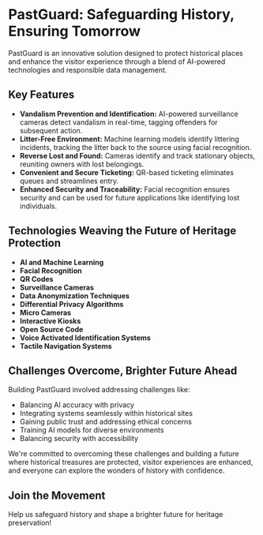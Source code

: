 # PastGuard: Safeguarding History, Ensuring Tomorrow ️ 


PastGuard is an innovative solution designed to protect historical places and enhance the visitor experience through a blend of AI-powered technologies and responsible data management.

## Key Features

* **Vandalism Prevention and Identification:** AI-powered surveillance cameras detect vandalism in real-time, tagging offenders for subsequent action.
* **Litter-Free Environment:** Machine learning models identify littering incidents, tracking the litter back to the source using facial recognition.
* **Reverse Lost and Found:** Cameras identify and track stationary objects, reuniting owners with lost belongings.
* **Convenient and Secure Ticketing:** QR-based ticketing eliminates queues and streamlines entry.
* **Enhanced Security and Traceability:** Facial recognition ensures security and can be used for future applications like identifying lost individuals.

## Technologies Weaving the Future of Heritage Protection

* **AI and Machine Learning**
* **Facial Recognition**
* **QR Codes**
* **Surveillance Cameras**
* **Data Anonymization Techniques**
* **Differential Privacy Algorithms**
* **Micro Cameras**
* **Interactive Kiosks**
* **Open Source Code**
* **Voice Activated Identification Systems**
* **Tactile Navigation Systems**

## Challenges Overcome, Brighter Future Ahead

Building PastGuard involved addressing challenges like:

* Balancing AI accuracy with privacy
* Integrating systems seamlessly within historical sites
* Gaining public trust and addressing ethical concerns
* Training AI models for diverse environments
* Balancing security with accessibility

We're committed to overcoming these challenges and building a future where historical treasures are protected, visitor experiences are enhanced, and everyone can explore the wonders of history with confidence.

## Join the Movement

Help us safeguard history and shape a brighter future for heritage preservation!
